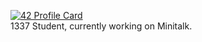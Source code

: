 [![42 Profile Card](https://1337-readme.vercel.app/api/profile?cursus=42&dark=true&login=bel-amri)](https://github.com/mohouyizme/1337-readme)<br>
1337 Student, currently working on Minitalk.
